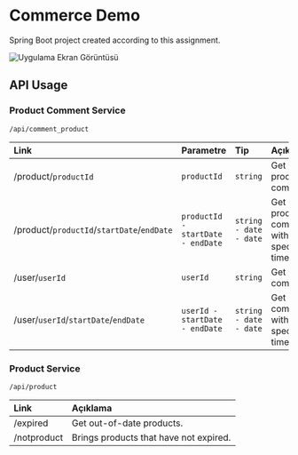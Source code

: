 
# Commerce Demo

Spring Boot project created according to this assignment.

![Uygulama Ekran Görüntüsü](https://lh3.googleusercontent.com/WrOGTyEaOSy2OGlTY78W3LRjCsKtOgZvSaDN66nPPiWUjayXcDkpeXmffEukFyWQTrVdqZTradZIiHZ-Hc_3TqJcgpZmmNwMNcSXUIg_G7mNIazk3cePMY4g0jcAnxCDAi7wRRLQEw=w2400)



## API Usage

### Product Comment Service

```http
/api/comment_product
```

| Link  | Parametre | Tip     | Açıklama                |
| :-------- | :-------- | :------- | :------------------------- |
| /product/`productId` | `productId` | `string` | Get product comments. |
| /product/`productId`/`startDate`/`endDate` | `productId - startDate - endDate` | `string - date - date` | Get product comments within a specified time. |
| /user/`userId` | `userId` | `string` | Get user comments. |
| /user/`userId`/`startDate`/`endDate` | `userId - startDate - endDate` | `string - date - date` | Get user comments within a specified time. |

### Product Service

```http
/api/product
```

| Link  | Açıklama                |
| :-------- | :------------------------- |
| /expired | Get out-of-date products. |
| /notproduct  | Brings products that have not expired. |
